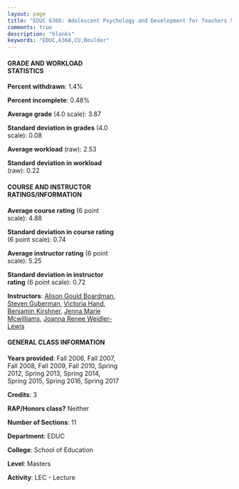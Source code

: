 ```yaml
---
layout: page
title: "EDUC 6368: Adolescent Psychology and Development for Teachers Statistics"
comments: true
description: "blanks"
keywords: "EDUC,6368,CU,Boulder"
---
```

<head>
<script src="https://ajax.googleapis.com/ajax/libs/jquery/2.1.3/jquery.min.js"></script>
<script src="https://dl.dropboxusercontent.com/s/pc42nxpaw1ea4o9/highcharts.js?dl=0"></script>
<!-- <script src="../assets/js/highcharts.js"></script> -->
<style type="text/css">@font-face {
	font-family: "Bebas Neue";
	src: url(https://www.filehosting.org/file/details/544349/BebasNeue Regular.otf) format("opentype");
	}
	h1.Bebas { 
		font-family: "Bebas Neue", Verdana, Tahoma;
	}
</style>
</head>
<body>
	<div id="container" style="float: right; width: 45%; height: 88%; margin-left: 2.5%; margin-right: 2.5%;"></div>
	<script language="JavaScript">
		$(document).ready(function() {
		var chart = {type: 'column'};
		var title = {text: 'Grade Distribution'};
		var xAxis = {categories: ['A','B','C','D','F'],crosshair: true};
		var yAxis = {min: 0,title: {text: 'Percentage'}};
		var tooltip = {headerFormat: '<center><b><span style="font-size:20px">{point.key}</span></b></center>',
		               pointFormat: '<td style="padding:0"><b>{point.y:.1f}%</b></td>',
		               footerFormat: '</table>',shared: true,useHTML: true};
		var plotOptions = {column: {pointPadding: 0.0,borderWidth: 0}};  
		var credits = {enabled: false};var series= [{name: 'Percent',data: [90.11,9.46,0.0,0.0,0.43,]}];
		var json = {};
		json.chart = chart;
		json.title = title;
		json.tooltip = tooltip;
		json.xAxis = xAxis;
		json.yAxis = yAxis;  
		json.series = series;
		json.plotOptions = plotOptions;  
		json.credits = credits;
		$('#container').highcharts(json);
	});
	</script>
</body>
			   
#### GRADE AND WORKLOAD STATISTICS

**Percent withdrawn**: 1.4%

**Percent incomplete**: 0.48%

**Average grade** (4.0 scale): 3.87

**Standard deviation in grades** (4.0 scale): 0.08

**Average workload** (raw): 2.53

**Standard deviation in workload** (raw): 0.22

#### COURSE AND INSTRUCTOR RATINGS/INFORMATION

**Average course rating** (6 point scale): 4.88

**Standard deviation in course rating** (6 point scale): 0.74

**Average instructor rating** (6 point scale): 5.25

**Standard deviation in instructor rating** (6 point scale): 0.72

**Instructors**: <a href='../../instructors/Alison_Gould_Boardman'>Alison Gould Boardman</a>, <a href='../../instructors/Steven_Guberman'>Steven Guberman</a>, <a href='../../instructors/Victoria_Hand'>Victoria Hand</a>, <a href='../../instructors/Benjamin_Kirshner'>Benjamin Kirshner</a>, <a href='../../instructors/Jenna_Marie_Mcwilliams'>Jenna Marie Mcwilliams</a>, <a href='../../instructors/Joanna_Renee_Weidler-Lewis'>Joanna Renee Weidler-Lewis</a>

#### GENERAL CLASS INFORMATION

**Years provided**: Fall 2006, Fall 2007, Fall 2008, Fall 2009, Fall 2010, Spring 2012, Spring 2013, Spring 2014, Spring 2015, Spring 2016, Spring 2017

**Credits**: 3

**RAP/Honors class?** Neither

**Number of Sections**: 11

**Department**: EDUC

**College**: School of Education

**Level**: Masters

**Activity**: LEC - Lecture
